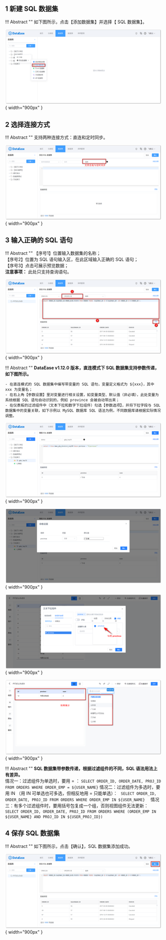 ## 1 新建 SQL 数据集

!!! Abstract ""
    如下图所示，点击【添加数据集】并选择【 SQL 数据集】。

![新建SQL数据集](../../img/dataset_configuration/新建SQL数据集.png){ width="900px" }

## 2 选择连接方式

!!! Abstract ""
    支持两种连接方式：直连和定时同步。

![SQL数据集连接方式](../../img/dataset_configuration/SQL数据集连接方式.png){ width="900px" }

## 3 输入正确的 SQL 语句

!!! Abstract ""
    【序号1】位置输入数据集的名称；  
    【序号2】位置为 SQL 语句输入区，在此区域输入正确的 SQL 语句；  
    【序号3】点击可展示预览数据；  
    **注意事项：** 此处只支持查询语句。

![添加SQL数据集](../../img/dataset_configuration/添加SQL数据集.png){ width="900px" }

!!! Abstract ""
    **DataEase v1.12.0 版本，直连模式下 SQL 数据集支持参数传递，如下图所示。**

    - 在直连模式的 SQL 数据集中编写带变量的 SQL 语句，变量定义格式为 ${xxx}，其中 xxx 为变量名；  
    - 在右上角【参数设置】里对变量进行相关设置，如变量类型、默认值（非必填），此处变量为系统根据 SQL 语句自动识别的，例如 province 会被自动带出来；  
    - 在仪表板的过滤组件中（文本下拉和数字下拉组件）勾选【参数选项】，并将下拉字段与 SQL 数据集中的变量关联，如下示例以 MySQL 数据库 SQL 语法为例，不同数据库请根据实际情况调整。

![SQL数据集参数变量](../../img/dataset_configuration/SQL数据集参数变量.png){ width="900px" }

![SQL数据集参数变量设置](../../img/dataset_configuration/SQL数据集参数变量设置.png){ width="900px" }

![SQL数据集参数变量设置_过滤组件](../../img/dataset_configuration/SQL数据集参数变量设置_过滤组件.png){ width="900px" }

![SQL数据集参数变量设置_结果展示](../../img/dataset_configuration/SQL数据集参数变量设置_结果展示.png){ width="900px" }

!!! Abstract ""
    **SQL 数据集带参数传递，根据过滤组件的不同，SQL 语法用法上有差异。**  
    情况一：过滤组件为单选时，要用 = ：
    ```
    SELECT ORDER_ID, ORDER_DATE, PROJ_ID FROM ORDERS WHERE ORDER_EMP = ${USER_NAME}
    ```
    情况二：过滤组件为多选时，要用 IN （用 IN 可单选也可多选，但相反地用 = 只能单选）：
    ``` 
    SELECT ORDER_ID, ORDER_DATE, PROJ_ID FROM ORDERS WHERE ORDER_EMP IN ${USER_NAME}  
    ```
    情况三：有多个过滤组件时，要用括号包复成一个组，否则视图组件无法更新：
    ```
    SELECT ORDER_ID, ORDER_DATE, PROJ_ID FROM ORDERS WHERE (ORDER_EMP IN ${USER_NAME} AND PROJ_ID IN ${USER_PROJ_ID})
    ```

## 4 保存 SQL 数据集

!!! Abstract ""
    如下图所示，点击【确认】，SQL 数据集添加成功。

![sql数据集确认保存](../../img/dataset_configuration/sql数据集确认保存.png){ width="900px" }
